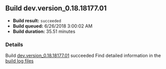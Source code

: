 ## Build dev.version_0.18.18177.01
- **Build result:** `succeeded`
- **Build queued:** 6/26/2018 3:00:02 AM
- **Build duration:** 35.51 minutes
### Details
Build [dev.version_0.18.18177.01](https://winappstudio.visualstudio.com/web/build.aspx?pcguid=a4ef43be-68ce-4195-a619-079b4d9834c2&builduri=vstfs%3a%2f%2f%2fBuild%2fBuild%2f25931) succeeded
Find detailed information in the [build log files](https://uwpctdiags.blob.core.windows.net/buildlogs/dev.version_0.18.18177.01_logs.zip)
